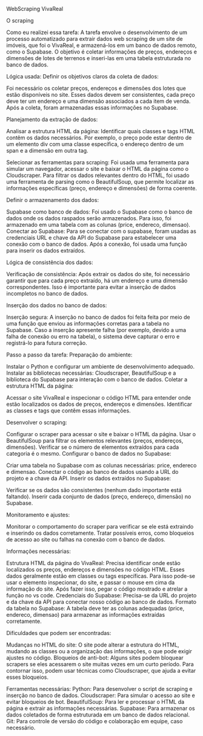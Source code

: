 WebScraping VivaReal

O scraping 

Como eu realizei essa tarefa:
A tarefa envolve o desenvolvimento de um processo automatizado para extrair dados web scraping de um site de imóveis, que foi o VivaReal, e armazená-los em um banco de dados remoto, como o Supabase. O objetivo é coletar informações de preços, endereços e dimensões de lotes de terrenos e inseri-las em uma tabela estruturada no banco de dados.

Lógica usada:
Definir os objetivos claros da coleta de dados:

Foi necessário os coletar preços, endereços e dimensões dos lotes que estão disponíveis no site.
Esses dados devem ser consistentes, cada preço deve ter um endereço e uma dimensão associados a cada item de venda.
Após a coleta, foram armazenadas essas informações no Supabase.

Planejamento da extração de dados:

Analisar a estrutura HTML da página: Identificar quais classes e tags HTML contêm os dados necessários. Por exemplo, o preço pode estar dentro de um elemento div com uma classe específica, o endereço dentro de um span e a dimensão em outra tag.

Selecionar as ferramentas para scraping: Foi usada uma ferramenta para simular um navegador, acessar o site e baixar o HTML da página como o Cloudscraper. Para filtrar os dados relevantes dentro do HTML, foi usado uma ferramenta de parsing como o BeautifulSoup, que permite localizar as informações específicas (preço, endereço e dimensões) de forma coerente.

Definir o armazenamento dos dados:

Supabase como banco de dados: Foi usado o Supabase como o banco de dados onde os dados raspados serão armazenados. Para isso, foi armazenado em uma tabela com as colunas (price, endereco, dimensao).
Conectar ao Supabase: Para se conectar com o supabase, foram usadas as credenciais URL e chave da API do Supabase para estabelecer uma conexão com o banco de dados. Após a conexão, foi usada uma função para inserir os dados extraídos.

Lógica de consistência dos dados:

Verificação de consistência: Após extrair os dados do site, foi necessário garantir que para cada preço extraído, há um endereço e uma dimensão correspondentes. Isso é importante para evitar a inserção de dados incompletos no banco de dados.

Inserção dos dados no banco de dados:

Inserção segura: A inserção no banco de dados foi feita feita por meio de uma função que enviou as informações corretas para a tabela no Supabase. Caso a inserção apresente falha (por exemplo, devido a uma falha de conexão ou erro na tabela), o sistema deve capturar o erro e registrá-lo para futura correção.

Passo a passo da tarefa:
Preparação do ambiente:

Instalar o Python e configurar um ambiente de desenvolvimento adequado.
Instalar as bibliotecas necessárias: Cloudscraper, BeautifulSoup e a biblioteca do Supabase para interação com o banco de dados.
Coletar a estrutura HTML da página:

Acessar o site VivaReal e inspecionar o código HTML para entender onde estão localizados os dados de preços, endereços e dimensões.
Identificar as classes e tags que contêm essas informações.

Desenvolver o scraping:

Configurar o scraper para acessar o site e baixar o HTML da página.
Usar o BeautifulSoup para filtrar os elementos relevantes (preços, endereços, dimensões).
Verificar se o número de elementos extraídos para cada categoria é o mesmo.
Configurar o banco de dados no Supabase:

Criar uma tabela no Supabase com as colunas necessárias: price, endereco e dimensao.
Conectar o código ao banco de dados usando a URL do projeto e a chave da API.
Inserir os dados extraídos no Supabase:

Verificar se os dados são consistentes (nenhum dado importante está faltando).
Inserir cada conjunto de dados (preço, endereço, dimensão) no Supabase.

Monitoramento e ajustes:

Monitorar o comportamento do scraper para verificar se ele está extraindo e inserindo os dados corretamente.
Tratar possíveis erros, como bloqueios de acesso ao site ou falhas na conexão com o banco de dados.

Informações necessárias:

Estrutura HTML da página do VivaReal: Precisa identificar onde estão localizados os preços, endereços e dimensões no código HTML. Esses dados geralmente estão em classes ou tags específicas. Para isso pode-se usar o elemento inspecionar, do site, e passar o mouse em cima da informação do site. Após fazer isso, pegar o código mostrado e atrelar a função no vs code.
Credenciais do Supabase: Precisa-se da URL do projeto e da chave da API para conectar nosso código ao banco de dados.
Formato da tabela no Supabase: A tabela deve ter as colunas adequadas (price, endereco, dimensao) para armazenar as informações extraídas corretamente.

Dificuldades que podem ser encontradas:

Mudanças no HTML do site: O site pode alterar a estrutura do HTML, mudando as classes ou a organização das informações, o que pode exigir ajustes no código.
Bloqueios de anti-bot: Alguns sites podem bloquear scrapers se eles acessarem o site muitas vezes em um curto período. Para contornar isso, podem usar técnicas como Cloudscraper, que ajuda a evitar esses bloqueios.

Ferramentas necessárias:
Python: Para desenvolver o script de scraping e inserção no banco de dados.
Cloudscraper: Para simular o acesso ao site e evitar bloqueios de bot.
BeautifulSoup: Para ler e processar o HTML da página e extrair as informações necessárias.
Supabase: Para armazenar os dados coletados de forma estruturada em um banco de dados relacional.
Git: Para controle de versão do código e colaboração em equipe, caso necessário.






